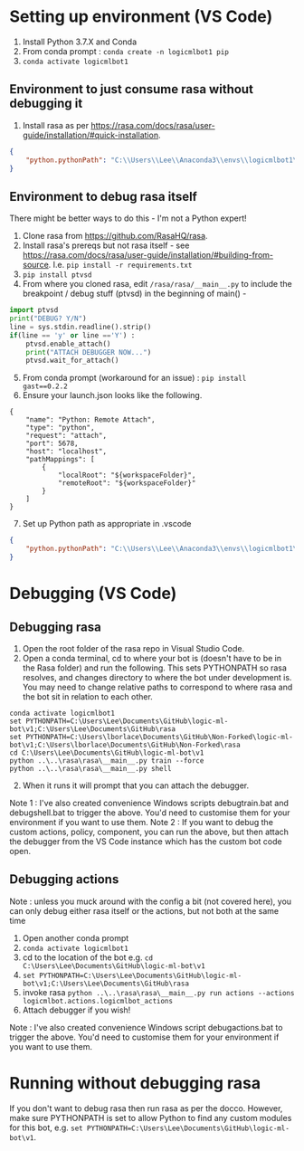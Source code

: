 # Setting up environment (VS Code)
1. Install Python 3.7.X and Conda
2. From conda prompt : `conda create -n logicmlbot1 pip`
3. `conda activate logicmlbot1`

## Environment to just consume rasa without debugging it
1. Install rasa as per https://rasa.com/docs/rasa/user-guide/installation/#quick-installation.

```json
{
    "python.pythonPath": "C:\\Users\\Lee\\Anaconda3\\envs\\logicmlbot1\\python.exe"
}
```

## Environment to debug rasa itself
There might be better ways to do this - I'm not a Python expert!
1. Clone rasa from https://github.com/RasaHQ/rasa.
2. Install rasa's prereqs but not rasa itself - see https://rasa.com/docs/rasa/user-guide/installation/#building-from-source. I.e. `pip install -r requirements.txt`
3. `pip install ptvsd`
4. From where you cloned rasa, edit `/rasa/rasa/__main__.py` to include the breakpoint / debug stuff (ptvsd) in the beginning of main() -
```python
import ptvsd
print("DEBUG? Y/N")
line = sys.stdin.readline().strip()
if(line == 'y' or line =='Y') :
    ptvsd.enable_attach()
    print("ATTACH DEBUGGER NOW...")
    ptvsd.wait_for_attach()
```
5. From conda prompt (workaround for an issue) : ```pip install gast==0.2.2```
6. Ensure your launch.json looks like the following.

```
{
    "name": "Python: Remote Attach",
    "type": "python",
    "request": "attach",
    "port": 5678,
    "host": "localhost",
    "pathMappings": [
        {
            "localRoot": "${workspaceFolder}",
            "remoteRoot": "${workspaceFolder}"
        }
    ]
}
```

7. Set up Python path as appropriate in .vscode

```json
{
    "python.pythonPath": "C:\\Users\\Lee\\Anaconda3\\envs\\logicmlbot1\\python.exe"
}
```

# Debugging  (VS Code)
## Debugging rasa
1. Open the root folder of the rasa repo in Visual Studio Code.
2. Open a conda terminal, cd to where your bot is (doesn't have to be in the Rasa folder) and run the following. This sets PYTHONPATH so rasa resolves, and changes directory to where the bot under development is. You may need to change relative paths to correspond to where rasa and the bot sit in relation to each other.

```
conda activate logicmlbot1
set PYTHONPATH=C:\Users\Lee\Documents\GitHub\logic-ml-bot\v1;C:\Users\Lee\Documents\GitHub\rasa
set PYTHONPATH=C:\Users\lborlace\Documents\GitHub\Non-Forked\logic-ml-bot\v1;C:\Users\lborlace\Documents\GitHub\Non-Forked\rasa
cd C:\Users\Lee\Documents\GitHub\logic-ml-bot\v1
python ..\..\rasa\rasa\__main__.py train --force
python ..\..\rasa\rasa\__main__.py shell
 ```

2. When it runs it will prompt that you can attach the debugger.

Note 1 : I've also created convenience Windows scripts debugtrain.bat and debugshell.bat to trigger the above. You'd need to customise them for your environment if you want to use them.
Note 2 : If you want to debug the custom actions, policy, component, you can run the above, but then attach the debugger from the VS Code instance which has the custom bot code open.

## Debugging actions
Note : unless you muck around with the config a bit (not covered here), you can only debug either rasa itself or the actions, but not both at the same time

1. Open another conda prompt
2. `conda activate logicmlbot1`
3. cd to the location of the bot e.g. `cd C:\Users\Lee\Documents\GitHub\logic-ml-bot\v1`
4. `set PYTHONPATH=C:\Users\Lee\Documents\GitHub\logic-ml-bot\v1;C:\Users\Lee\Documents\GitHub\rasa`
5. invoke rasa `python ..\..\rasa\rasa\__main__.py run actions --actions logicmlbot.actions.logicmlbot_actions`
6. Attach debugger if you wish!

Note : I've also created convenience Windows script debugactions.bat to trigger the above. You'd need to customise them for your environment if you want to use them.

# Running without debugging rasa
If you don't want to debug rasa then run rasa as per the docco. However, make sure PYTHONPATH is set to allow Python to find any custom modules for this bot, e.g. `set PYTHONPATH=C:\Users\Lee\Documents\GitHub\logic-ml-bot\v1`. 

